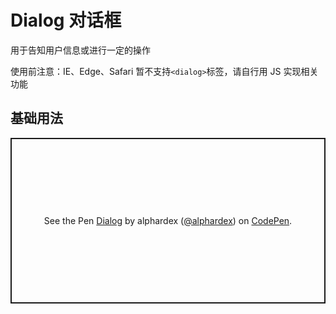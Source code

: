 # Dialog 对话框

用于告知用户信息或进行一定的操作

使用前注意：IE、Edge、Safari 暂不支持`<dialog>`标签，请自行用 JS 实现相关功能

## 基础用法

<p class="codepen" data-height="265" data-theme-id="dark" data-default-tab="html,result" data-user="alphardex" data-slug-hash="JjdmEpy" style="height: 265px; box-sizing: border-box; display: flex; align-items: center; justify-content: center; border: 2px solid; margin: 1em 0; padding: 1em;" data-pen-title="Dialog">
  <span>See the Pen <a href="https://codepen.io/alphardex/pen/JjdmEpy">
  Dialog</a> by alphardex (<a href="https://codepen.io/alphardex">@alphardex</a>)
  on <a href="https://codepen.io">CodePen</a>.</span>
</p>
<script async src="https://static.codepen.io/assets/embed/ei.js"></script>

